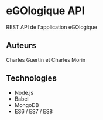 # eGOlogique API

REST API de l'application eGOlogique

## Auteurs

Charles Guertin et Charles Morin

## Technologies

* Node.js
* Babel
* MongoDB
* ES6 / ES7 / ES8